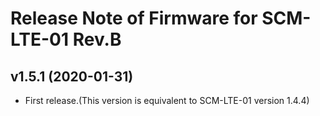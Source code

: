 # Release Note of Firmware for SCM-LTE-01 Rev.B

## v1.5.1 (2020-01-31)

* First release.(This version is equivalent to SCM-LTE-01 version 1.4.4)
